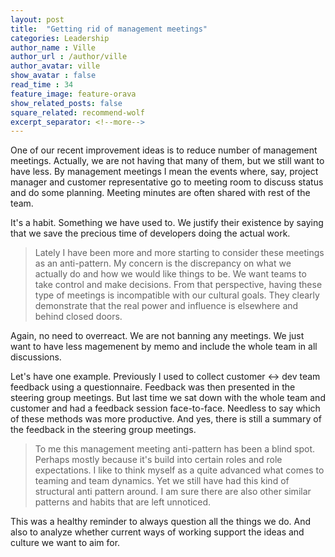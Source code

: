 ```yaml
---
layout: post
title:  "Getting rid of management meetings"
categories: Leadership
author_name : Ville
author_url : /author/ville
author_avatar: ville
show_avatar : false
read_time : 34
feature_image: feature-orava
show_related_posts: false
square_related: recommend-wolf
excerpt_separator: <!--more-->
---
```


One of our recent improvement ideas is to reduce number of management meetings. Actually, we are not having that many of them, but we still want to have less. By management meetings I mean the events where, say, project manager and customer representative go to meeting room to discuss status and do some planning. Meeting minutes are often shared with rest of the team.

It's a habit. Something we have used to. We justify their existence by saying that we save the precious time of developers doing the actual work. 

>Lately I have been more and more starting to consider these meetings as an anti-pattern. My concern is the discrepancy on what we actually do and how we would like things to be. We want teams to take control and make decisions. From that perspective, having these type of meetings is incompatible with our cultural goals. They clearly demonstrate that the real power and influence is elsewhere and behind closed doors.

Again, no need to overreact. We are not banning any meetings. We just want to have less magemenent by memo and include the whole team in all discussions. 

Let's have one example. Previously I used to collect customer <-> dev team feedback using a questionnaire. Feedback was then presented in the steering group meetings. But last time we sat down with the whole team and customer and had a feedback session face-to-face. Needless to say which of these methods was more productive. And yes, there is still a summary of the feedback in the steering group meetings.

>To me this management meeting anti-pattern has been a blind spot. Perhaps mostly because it's build into certain roles and role expectations. I like to think myself as a quite advanced what comes to teaming and team dynamics. Yet we still have had this kind of structural anti pattern around. I am sure there are also other similar patterns and habits that are left unnoticed.

This was a healthy reminder to always question all the things we do. And also to analyze whether current ways of working support the ideas and culture we want to aim for.